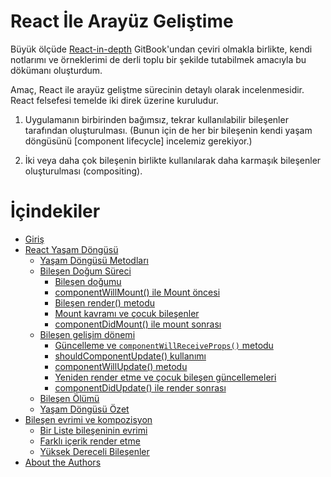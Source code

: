 # React İle Arayüz Geliştime 

Büyük ölçüde [React-in-depth](https://github.com/DevelopmentArc/react-indepth) GitBook'undan çeviri olmakla birlikte, kendi notlarımı ve örneklerimi de derli toplu bir şekilde tutabilmek amacıyla bu dökümanı oluşturdum.

Amaç, React ile arayüz geliştme sürecinin detaylı olarak incelenmesidir. React felsefesi temelde iki direk üzerine kuruludur.  

1. Uygulamanın birbirinden bağımsız, tekrar kullanılabilir bileşenler tarafından oluşturulması. (Bunun için de her bir bileşenin kendi yaşam döngüsünü [component lifecycle] incelemiz gerekiyor.)

2. İki veya daha çok bileşenin birlikte kullanılarak daha karmaşık bileşenler oluşturulması (compositing).

# İçindekiler

* [Giriş](react_basics/introduction.md)
* [React Yaşam Döngüsü](life_cycle/introduction.md)
   * [Yaşam Döngüsü Metodları](life_cycle/lifecycle_methods_overview.md)
   * [Bileşen Doğum Süreci](life_cycle/birth_mounting_indepth.md)
       * [Bileşen doğumu](life_cycle/birth/initialization_and_construction.md)
       * [componentWillMount() ile Mount öncesi](life_cycle/birth/premounting_with_componentwillmount.md)
       * [Bileşen render() metodu](life_cycle/birth/component_render.md)
       * [Mount kavramı ve çocuk bileşenler](life_cycle/birth/managing_children_components_and_mounting.md)
       * [componentDidMount() ile mount sonrası](life_cycle/birth/post_mount_with_component_did_mount.md)
   * [Bileşen gelişim dönemi](life_cycle/growth_update_indepth.md)
       * [Güncelleme ve `componentWillReceiveProps()` metodu](life_cycle/update/component_will_receive_props.md)
       * [shouldComponentUpdate() kullanımı](life_cycle/update/using_should_component_update.md)
       * [componentWillUpdate() metodu](life_cycle/update/tapping_into_componentwillupdate.md)
       * [Yeniden render etme ve çocuk bileşen güncellemeleri](life_cycle/update/rerendering_and_children_updates.md)
       * [componentDidUpdate() ile render sonrası](life_cycle/update/postrender_with_componentdidupdate.md)
   * [Bileşen Ölümü](life_cycle/death_unmounting_indepth.md)
   * [Yaşam Döngüsü Özet](life_cycle/the_life_cycle_recap.md)
* [Bileşen evrimi ve kompozisyon](patterns/component_evolution_and_composition.md)
   * [Bir Liste bileşeninin evrimi](patterns/the_evolution_of_a_list_component.md)
   * [Farklı içerik render etme](patterns/rendering_different_content.md)
   * [Yüksek Dereceli Bileşenler](patterns/higher_order_components.md)
* [About the Authors](about_the_authors.md)